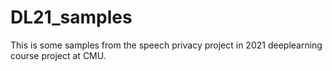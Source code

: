 # DL21_samples

This is some samples from the speech privacy project in 2021 deeplearning course project at CMU.
